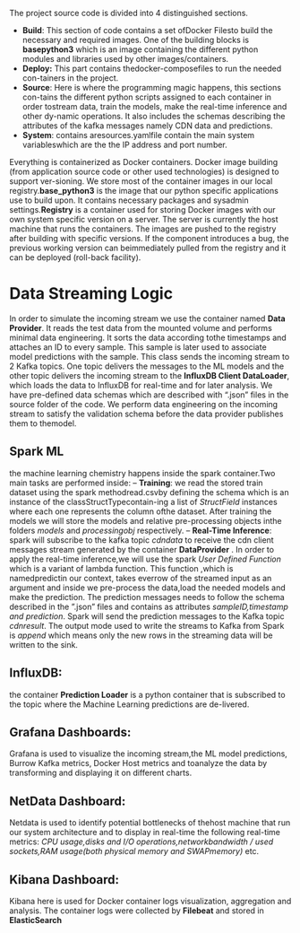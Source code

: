 The project source code is divided into 4 distinguished sections. 

 - **Build**:  This  section  of  code  contains  a  set  ofDocker  Filesto  build  the necessary and required images. One of the building blocks is **basepython3** which is an image containing the different python modules and libraries used by other images/containers.
 -  **Deploy:** This part contains thedocker-composefiles to run the needed con-tainers in the project.
 -  **Source**: Here is where the programming magic happens, this sections con-tains  the  different  python  scripts  assigned  to  each  container  in  order  tostream data, train the models, make the real-time inference and other dy-namic operations. It also includes the schemas describing the attributes of the kafka messages namely CDN data and predictions.
 -  **System**:  contains  aresources.yamlfile  contain  the  main  system  variableswhich are the the IP address and port number.

Everything is containerized as Docker containers. Docker image building (from application source code or other used technologies) is designed to support ver-sioning. We store most of the container images in our local registry.**base_python3** is the image that our python specific applications use to build upon. It contains necessary packages and sysadmin settings.**Registry** is a container used for storing Docker images with our own system specific version on a server. The server is currently the host machine that runs the containers. The images are pushed to the registry after building with specific versions. If the component introduces a bug, the previous working version can beimmediately pulled from the registry and it can be deployed (roll-back facility).

# Data  Streaming  Logic
In  order  to  simulate  the  incoming  stream  we  use the container named **Data Provider**. It reads the test data from the mounted volume and performs minimal data engineering. It sorts the data according tothe timestamps and attaches an ID to every sample. This sample is later used to associate model predictions with the sample. This class sends the incoming stream  to  2  Kafka  topics.  One  topic  delivers  the  messages  to  the  ML  models and the other topic delivers the incoming stream to the **InfluxDB Client DataLoader**, which loads the data to InfluxDB for real-time and for later analysis. We have pre-defined data schemas which are described with “.json” files in the source folder of the code. We perform data engineering on the incoming stream to satisfy the validation schema before the data provider publishes them to themodel.
## Spark ML 
the machine learning chemistry happens inside the spark container.Two main tasks are performed inside:
–  **Training**: we read the stored train dataset using the spark methodread.csvby defining the schema which is an instance of the classStructTypecontain-ing a list of *StructField* instances where each one represents the column ofthe dataset. After training the models  we will store the models and relative pre-processing objects inthe folders *models* and *processingobj* respectively.
–  **Real-Time Inference**: spark will subscribe to the kafka topic *cdndata* to receive the cdn client messages stream generated by the container **DataProvider** .  In  order  to  apply  the  real-time  inference,we will use the spark *User  Defined  Function* which is a variant of lambda function. This function ,which is namedpredictin our context, takes everrow of the streamed input as an argument and inside we pre-process the data,load the needed models and make the prediction. The prediction messages needs  to  follow  the  schema  described  in  the  ”.json”  files  and  contains  as attributes *sampleID,timestamp and prediction*.  Spark  will  send  the prediction messages to the Kafka topic *cdnresult*. The output mode used to write the streams to Kafka from Spark is *append* which means only the new rows in the streaming data will be written to the sink. 
## InfluxDB:  
the  container **Prediction  Loader** is  a  python  container  that  is subscribed to the topic where the Machine Learning predictions are de-livered.
## Grafana  Dashboards:  
Grafana  is  used  to  visualize  the  incoming  stream,the ML model predictions, Burrow Kafka metrics, Docker  Host metrics and toanalyze the data by transforming and displaying it on different charts.
## NetData Dashboard: 
Netdata is used to identify potential bottlenecks of thehost machine that run our system architecture and to display in real-time the following real-time metrics: *CPU usage,disks and I/O operations,networkbandwidth / used sockets,RAM usage(both physical memory and SWAPmemory)* etc.
## Kibana Dashboard: 
Kibana here is used for Docker container logs visualization, aggregation and analysis. The container logs were collected by **Filebeat** and stored in **ElasticSearch**
